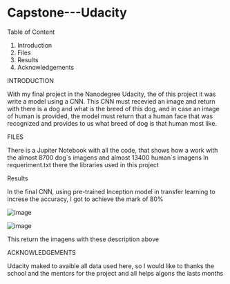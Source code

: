# Capstone---Udacity

Table of Content 

1. Introduction
2. Files
3. Results
4. Acknowledgements 

INTRODUCTION 

With my final project in the Nanodegree Udacity, the of this project it was write a model using a CNN. This CNN must recevied an image and return with there is a dog and what is the breed of this dog, and in case an image of human is provided, the model must return that a human face that was recognized and provides to us what breed of dog is that human most like.  

FILES

There is a Jupiter Notebook with all the code, that shows how a work with the almost 8700 dog´s imagens and almost 13400 human´s imagens 
In requeriment.txt there the libraries used in this project 

Results 

In the final CNN, using pre-trained Inception model in transfer learning to increse the accuracy, I got to achieve the mark of 80%

![image](https://user-images.githubusercontent.com/71613183/115006930-cf3f4f00-9e7f-11eb-843f-54f9a4f09efe.png)


![image](https://user-images.githubusercontent.com/71613183/115006975-de260180-9e7f-11eb-9481-ed0caf5f144a.png)

This return the imagens with these description above 

ACKNOWLEDGEMENTS

Udacity maked to avaible all data used here, so I would like to thanks the school and the mentors for the project and all helps algons the lasts months 
